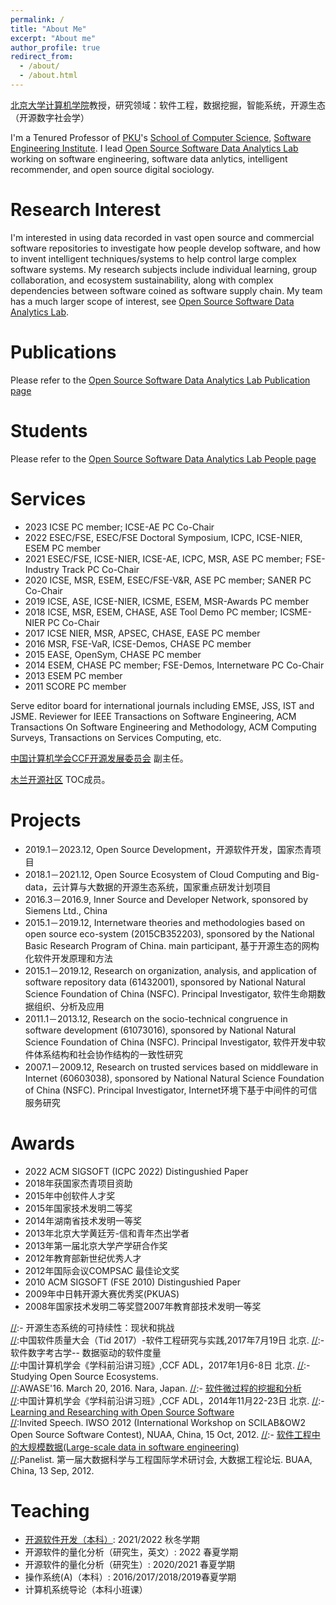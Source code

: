 ```yaml
---
permalink: /
title: "About Me"
excerpt: "About me"
author_profile: true
redirect_from: 
  - /about/
  - /about.html
---
```


[北京大学计算机学院](https://cs.pku.edu.cn/)教授，研究领域：软件工程，数据挖掘，智能系统，开源生态（开源数字社会学）

I'm a Tenured Professor of [PKU](https://www.pku.edu.cn/)'s [School of Computer Science](https://cs.pku.edu.cn/),  [Software Engineering Institute](http://www.sei.pku.edu.cn/). I lead [Open Source Software Data Analytics Lab](https://osslab-pku.github.io/) working on software engineering, software data anlytics, intelligent recommender, and open source digital sociology.


Research Interest
===================
I'm interested in 
using data recorded in vast open source and commercial software repositories to investigate how people develop software, and how to invent intelligent techniques/systems to help control large complex software systems.
My research subjects include individual learning, group collaboration, and ecosystem sustainability, along with complex dependencies between software coined as software supply chain. 
My team has a much larger scope of interest, see [Open Source Software Data Analytics Lab](https://osslab-pku.github.io/).

Publications
=====================
Please refer to the [Open Source Software Data Analytics Lab Publication page](https://osslab-pku.github.io/publications/)

Students
=====================
Please refer to the [Open Source Software Data Analytics Lab People page](https://osslab-pku.github.io/people/)

Services
=====================
- 2023	ICSE PC member;  ICSE-AE PC Co-Chair
- 2022	ESEC/FSE, ESEC/FSE Doctoral Symposium, ICPC, ICSE-NIER, ESEM PC member
- 2021	ESEC/FSE, ICSE-NIER, ICSE-AE, ICPC, MSR, ASE PC member;  FSE-Industry Track PC Co-Chair
- 2020	ICSE, MSR, ESEM, ESEC/FSE-V&R, ASE PC member;  SANER PC Co-Chair
- 2019	ICSE, ASE, ICSE-NIER, ICSME, ESEM, MSR-Awards PC member
- 2018	ICSE, MSR, ESEM, CHASE, ASE Tool Demo PC member;   ICSME-NIER PC Co-Chair
- 2017	ICSE NIER, MSR, APSEC, CHASE, EASE PC member
- 2016	MSR, FSE-VaR, ICSE-Demos, CHASE PC member
- 2015	EASE, OpenSym, CHASE PC member
- 2014	ESEM, CHASE PC member;  FSE-Demos, Internetware PC Co-Chair
- 2013	ESEM PC member
- 2011	SCORE PC member

Serve editor board for international journals including EMSE, JSS, IST and JSME.
Reviewer for IEEE Transactions on Software Engineering, ACM Transactions On Software Engineering and Methodology, ACM Computing Surveys, Transactions on Services Computing, etc.

[中国计算机学会CCF开源发展委员会](https://www.ccf.org.cn/kyfzwyh/) 副主任。

[木兰开源社区](https://portal.mulanos.cn) TOC成员。


Projects
========================
- 2019.1－2023.12, Open Source Development，开源软件开发，国家杰青项目
- 2018.1－2021.12, Open Source Ecosystem of Cloud Computing and Big-data，云计算与大数据的开源生态系统，国家重点研发计划项目
- 2016.3－2016.9, Inner Source and Developer Network, sponsored by Siemens Ltd., China
- 2015.1－2019.12, Internetware theories and methodologies based on open source eco-system (2015CB352203), sponsored by the National Basic Research Program of China. main participant, 基于开源生态的网构化软件开发原理和方法
- 2015.1－2019.12, Research on organization, analysis, and application of software repository data (61432001), sponsored by National Natural Science Foundation of China (NSFC). Principal Investigator, 软件生命期数据组织、分析及应用
- 2011.1－2013.12, Research on the socio-technical congruence in software development (61073016), sponsored by National Natural Science Foundation of China (NSFC). Principal Investigator, 软件开发中软件体系结构和社会协作结构的一致性研究
- 2007.1－2009.12, Research on trusted services based on middleware in Internet (60603038), sponsored by National Natural Science Foundation of China (NSFC). Principal Investigator, Internet环境下基于中间件的可信服务研究

Awards
==================
- 2022 ACM SIGSOFT (ICPC 2022) Distingushied Paper
- 2018年获国家杰青项目资助
- 2015年中创软件人才奖
- 2015年国家技术发明二等奖
- 2014年湖南省技术发明一等奖
- 2013年北京大学黄廷芳-信和青年杰出学者
- 2013年第一届北京大学产学研合作奖
- 2012年教育部新世纪优秀人才
- 2012年国际会议COMPSAC 最佳论文奖
- 2010 ACM SIGSOFT (FSE 2010) Distingushied Paper
- 2009年中日韩开源大赛优秀奖(PKUAS)
- 2008年国家技术发明二等奖暨2007年教育部技术发明一等奖

[//]:Talks
[//]:=================
[//]:- 开源生态系统的可持续性：现状和挑战   
[//]:中国软件质量大会（Tid 2017）-软件工程研究与实践,2017年7月19日 北京.
[//]:- 软件数字考古学-- 数据驱动的软件度量   
[//]:中国计算机学会《学科前沿讲习班》,CCF ADL，2017年1月6-8日 北京.
[//]:- Studying Open Source Ecosystems.   
[//]:AWASE'16. March 20, 2016. Nara, Japan.
[//]:- [软件微过程的挖掘和分析](https://minghuizhou.github.io/files/20141122-CCF-final.pdf)   
[//]:中国计算机学会《学科前沿讲习班》,CCF ADL，2014年11月22-23日 北京.
[//]:- [Learning and Researching with Open Source Software](https://minghuizhou.github.io/files/20121015-IWSO-NUAA.pdf)   
[//]:Invited Speech. IWSO 2012 (International Workshop on SCILAB&OW2 Open Source Software Contest), NUAA, China, 15 Oct, 2012.
[//]:- [软件工程中的大规模数据(Large-scale data in software engineering)](https://minghuizhou.github.io/files/20120913-bigdatapanelist-BUAA.pdf)   
[//]:Panelist. 第一届大数据科学与工程国际学术研讨会, 大数据工程论坛. BUAA, China, 13 Sep, 2012.

Teaching
===================
- [开源软件开发（本科）](https://github.com/osslab-pku/OSSDevelopment/): 2021/2022 秋冬学期 
- 开源软件的量化分析（研究生，英文）: 2022 春夏学期
- 开源软件的量化分析（研究生）: 2020/2021 春夏学期
- 操作系统(A)（本科）: 2016/2017/2018/2019春夏学期
- 计算机系统导论（本科小班课）   
